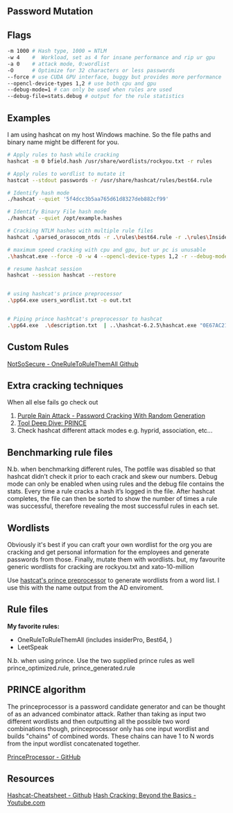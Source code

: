 ## Password Mutation
## Flags
```bash
-m 1000 # Hash type, 1000 = NTLM
-w 4    #  Workload, set as 4 for insane performance and rip ur gpu
-a 0    # attack mode, 0:wordlist
-O      # Optimize for 32 characters or less passwords
--force # use CUDA GPU interface, buggy but provides more performance
--opencl-device-types 1,2 # use both cpu and gpu
--debug-mode=1 # can only be used when rules are used
--debug-file=stats.debug # output for the rule statistics
```


## Examples
I am using hashcat on my host Windows machine. So the file paths and binary name might be different for you.

```bash
# Apply rules to hash while cracking
hashcat -m 0 bfield.hash /usr/share/wordlists/rockyou.txt -r rules

# Apply rules to wordlist to mutate it 
hastcat --stdout passwords -r /usr/share/hashcat/rules/best64.rule

# Identify hash mode
./hashcat --quiet '5f4dcc3b5aa765d61d8327deb882cf99'

# Identify Binary File hash mode
./hashcat --quiet /opt/example.hashes

# Cracking NTLM hashes with multiple rule files
hashcat .\parsed_orasocom_ntds -r .\rules\best64.rule -r .\rules\InsidePro-PasswordsPro.rule -r .\rules\combinator.rule -r .\rules\generated2.rule -r .\rules\rockyou-30000.rule -m 1000 .\xato-net-10-million-passwords.txt --username

# maximum speed cracking with cpu and gpu, but ur pc is unusable
.\hashcat.exe --force -O -w 4 --opencl-device-types 1,2 -r --debug-mode=1 --debug-file=stats.debug .\rules\OneRuleToRuleThemAll.rule parsed_ntds.dit

# resume hashcat session
hashcat --session hashcat --restore


# using hashcat's prince preprocessor
.\pp64.exe users_wordlist.txt -o out.txt


# Piping prince hashtcat's preprocessor to hashcat
.\pp64.exe  .\description.txt  | ..\hashcat-6.2.5\hashcat.exe "0E67AC21335FB74DC5536F685CE97494" -m 1000 -r ..\hashcat-6.2.5\rules\prince_optimized.rule
```


## Custom Rules
[NotSoSecure - OneRuleToRuleThemAll Github](https://github.com/NotSoSecure/password_cracking_rules)


## Extra cracking techniques
When all else fails go check out
1. [Purple Rain Attack - Password Cracking With Random Generation](https://www.netmux.com/blog/purple-rain-attack)
2. [Tool Deep Dive: PRINCE](https://reusablesec.blogspot.com/2014/12/tool-deep-dive-prince.html)
3. Check hashcat different attack modes e.g. hyprid, association, etc...

## Benchmarking rule files
N.b. when benchmarking different rules, The potfile was disabled so that hashcat didn’t check it prior to each crack and skew our numbers. Debug mode can only be enabled when using rules and the debug file contains the stats. Every time a rule cracks a hash it’s logged in the file. After hashcat completes, the file can then be sorted to show the number of times a rule was successful, therefore revealing the most successful rules in each set.

## Wordlists
Obviously it's best if you can craft your own wordlist for the org you are cracking and get personal information for the employees and generate passwords from those. Finally, mutate them with wordlists.
but, my favourite generic  wordlists for cracking  are rockyou.txt and xato-10-million

Use [hastcat's prince preprocessor](https://github.com/hashcat/princeprocessor) to generate wordlists from a word list. I use this with the name output from the AD enviroment.

## Rule files
**My favorite rules:**
- OneRuleToRuleThemAll (includes insiderPro, Best64, )
- LeetSpeak

N.b. when using prince. Use the two supplied prince rules as well
prince_optimized.rule, prince_generated.rule


## PRINCE algorithm
The princeprocessor is a password candidate generator and can be thought of as an advanced combinator attack. Rather than taking as input two different wordlists and then outputting all the possible two word combinations though, princeprocessor only has one input wordlist and builds "chains" of combined words. These chains can have 1 to N words from the input wordlist concatenated together.

[PrinceProcessor - GitHub](https://github.com/hashcat/princeprocessor)

## Resources
[Hashcat-Cheatsheet - Github](https://github.com/frizb/Hashcat-Cheatsheet)
[Hash Cracking: Beyond the Basics - Youtube.com](https://www.youtube.com/watch?v=m5Ix94hbzaU&t=818s)
